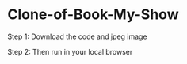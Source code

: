 # Clone-of-Book-My-Show


Step 1: Download the code and jpeg image

Step 2: Then run in your local browser
